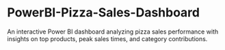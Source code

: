 # PowerBI-Pizza-Sales-Dashboard
An interactive Power BI dashboard analyzing pizza sales performance with insights on top products, peak sales times, and category contributions.

